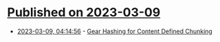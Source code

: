 # [Published on 2023-03-09](index.md)

* [2023-03-09, 04:14:56](https://lobste.rs/s/w71kqk/gear_hashing_for_content_defined) - [Gear Hashing for Content Defined Chunking](https://joshleeb.com/posts/gear-hashing.html)
